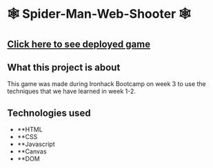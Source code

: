 # 🕸 Spider-Man-Web-Shooter 🕸

## [Click here to see deployed game](https://panthari-panthong.github.io/Spider-Man-Web-Shooter/)

## What this project is about

This game was made during Ironhack Bootcamp on week 3 to use the techniques that we have learned in week 1-2.

## Technologies used

- \*\*HTML
- \*\*CSS
- \*\*Javascript
- \*\*Canvas
- \*\*DOM
